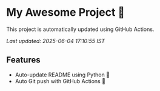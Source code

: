 # My Awesome Project 🚀

This project is automatically updated using GitHub Actions.

_Last updated: 2025-06-04 17:10:55 IST_

## Features
- Auto-update README using Python 🐍
- Auto Git push with GitHub Actions 🤖
